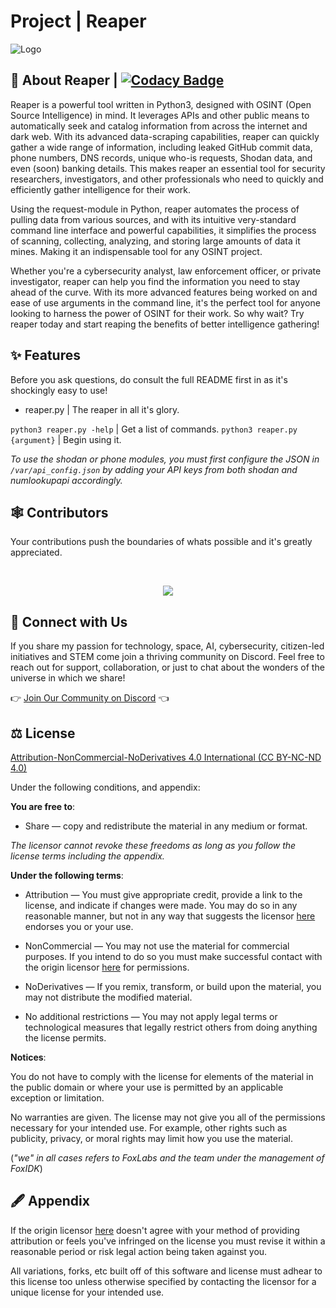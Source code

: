 # Project | Reaper

![Logo](https://media.discordapp.net/attachments/1053895661629751397/1086442910129606676/reaper.png?width=425&height=425)

## 🚀 About Reaper | [![Codacy Badge](https://app.codacy.com/project/badge/Grade/d44bc9b8cbeb41ff93bd744f76854571)](https://app.codacy.com/gh/FoxIDK/reaper/dashboard?utm_source=gh&utm_medium=referral&utm_content=&utm_campaign=Badge_grade)

Reaper is a powerful tool written in Python3, designed with OSINT (Open Source Intelligence) in mind. It leverages APIs and other public means to automatically seek and catalog information from across the internet and dark web. With its advanced data-scraping capabilities, reaper can quickly gather a wide range of information, including leaked GitHub commit data, phone numbers, DNS records, unique who-is requests, Shodan data, and even (soon) banking details. This makes reaper an essential tool for security researchers, investigators, and other professionals who need to quickly and efficiently gather intelligence for their work.

Using the request-module in Python, reaper automates the process of pulling data from various sources, and with its intuitive very-standard command line interface and powerful capabilities, it simplifies the process of scanning, collecting, analyzing, and storing large amounts of data it mines. Making it an indispensable tool for any OSINT project.

Whether you're a cybersecurity analyst, law enforcement officer, or private investigator, reaper can help you find the information you need to stay ahead of the curve. With its more advanced features being worked on and ease of use arguments in the command line, it's the perfect tool for anyone looking to harness the power of OSINT for their work. So why wait? Try reaper today and start reaping the benefits of better intelligence gathering!

## ✨ Features

Before you ask questions, do consult the full README first in as it's shockingly easy to use!
- reaper.py | The reaper in all it's glory.

`python3 reaper.py -help` | Get a list of commands.
`python3 reaper.py {argument}` | Begin using it.

_To use the shodan or phone modules, you must first configure the JSON in `/var/api_config.json` by adding your API keys from both shodan and numlookupapi accordingly._

## 🕸 Contributors

Your contributions push the boundaries of whats possible and it's greatly appreciated.

<br>
<a href="https://github.com/FoxIDK/reaper/graphs/contributors">
<p align="center">
  <img src="https://contrib.rocks/image?repo=FoxIDK/reaper" />
  </p>
</a>

## 📱 Connect with Us

If you share my passion for technology, space, AI, cybersecurity, citizen-led initiatives and STEM come join a thriving community on Discord. Feel free to reach out for support, collaboration, or just to chat about the wonders of the universe in which we share!

👉 [Join Our Community on Discord](https://discord.foxlabs.cloud) 👈

## ⚖ License

[Attribution-NonCommercial-NoDerivatives 4.0 International (CC BY-NC-ND 4.0)](https://creativecommons.org/licenses/by-nc-nd/4.0/)

Under the following conditions, and appendix:

**You are free to**:

 - Share — copy and redistribute the material in any medium or format.

*The licensor cannot revoke these freedoms as long as you follow the license terms including the appendix.*

**Under the following terms**:

- Attribution — You must give appropriate credit, provide a link to the license, and indicate if changes were made. You may do so in any reasonable manner, but not in any way that suggests the licensor [here](https://www.github.com/FoxIDK/) endorses you or your use.

- NonCommercial — You may not use the material for commercial purposes. If you intend to do so you must make successful contact with the origin licensor [here](https://www.github.com/FoxIDK/) for permissions.

- NoDerivatives — If you remix, transform, or build upon the material, you may not distribute the modified material.

- No additional restrictions — You may not apply legal terms or technological measures that legally restrict others from doing anything the license permits.

**Notices**:

You do not have to comply with the license for elements of the material in the public domain or where your use is permitted by an applicable exception or limitation.

No warranties are given. The license may not give you all of the permissions necessary for your intended use. For example, other rights such as publicity, privacy, or moral rights may limit how you use the material.

(_"we" in all cases refers to FoxLabs and the team under the management of FoxIDK_)

## 🖋 Appendix

If the origin licensor [here](https://www.github.com/FoxIDK/) doesn't agree with your method of providing attribution or feels you've infringed on the license you must revise it within a reasonable period or risk legal action being taken against you.

All variations, forks, etc built off of this software and license must adhear to this license too unless otherwise specified by contacting the licensor for a unique license for your intended use.